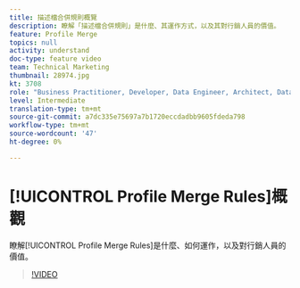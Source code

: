 ```yaml
---
title: 描述檔合併規則概覽
description: 瞭解「描述檔合併規則」是什麼、其運作方式，以及其對行銷人員的價值。
feature: Profile Merge
topics: null
activity: understand
doc-type: feature video
team: Technical Marketing
thumbnail: 28974.jpg
kt: 3708
role: "Business Practitioner, Developer, Data Engineer, Architect, Data Architect, Administrator, Leader"
level: Intermediate
translation-type: tm+mt
source-git-commit: a7dc335e75697a7b1720eccdadbb9605fdeda798
workflow-type: tm+mt
source-wordcount: '47'
ht-degree: 0%

---
```



# [!UICONTROL Profile Merge Rules]概觀

瞭解[!UICONTROL Profile Merge Rules]是什麼、如何運作，以及對行銷人員的價值。

>[!VIDEO](https://video.tv.adobe.com/v/28974/?quality=12)
